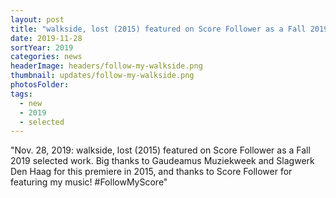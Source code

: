 ```yaml
---
layout: post
title: "walkside, lost (2015) featured on Score Follower as a Fall 2019 selected work. #FollowMyScore"
date: 2019-11-28
sortYear: 2019
categories: news
headerImage: headers/follow-my-walkside.png
thumbnail: updates/follow-my-walkside.png
photosFolder:
tags:
  - new
  - 2019
  - selected
---
```

"Nov. 28, 2019: walkside, lost (2015) featured on Score Follower as a Fall 2019 selected work. Big thanks to Gaudeamus Muziekweek and Slagwerk Den Haag for this premiere in 2015, and thanks to Score Follower for featuring my music! #FollowMyScore"
